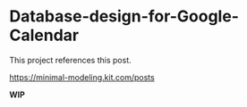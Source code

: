 # Database-design-for-Google-Calendar
This project references this post.

https://minimal-modeling.kit.com/posts

**WIP**

